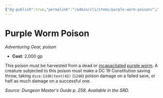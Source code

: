 ```yaml
---
{"dg-publish":true,"permalink":"/admin/cli/items/purple-worm-poison/","tags":["compendium/src/5e/dmg","item/gear/poison","item/property/poison"],"updated":"2025-01-11T15:32:19.384+00:00"}
---
```


# Purple Worm Poison
*Adventuring Gear, poison*  

- **Cost**: 2,000 gp

This poison must be harvested from a dead or [incapacitated](/3-Mechanics/CLI/rules/conditions.md#incapacitated) [purple worm](/Admin/CLI/bestiary/monstrosity/purple-worm.md). A creature subjected to this poison must make a DC 19 Constitution saving throw, taking `dice:12d6|text(42)` (`12d6`) poison damage on a failed save, or half as much damage on a successful one.

*Source: Dungeon Master's Guide p. 258. Available in the SRD.*